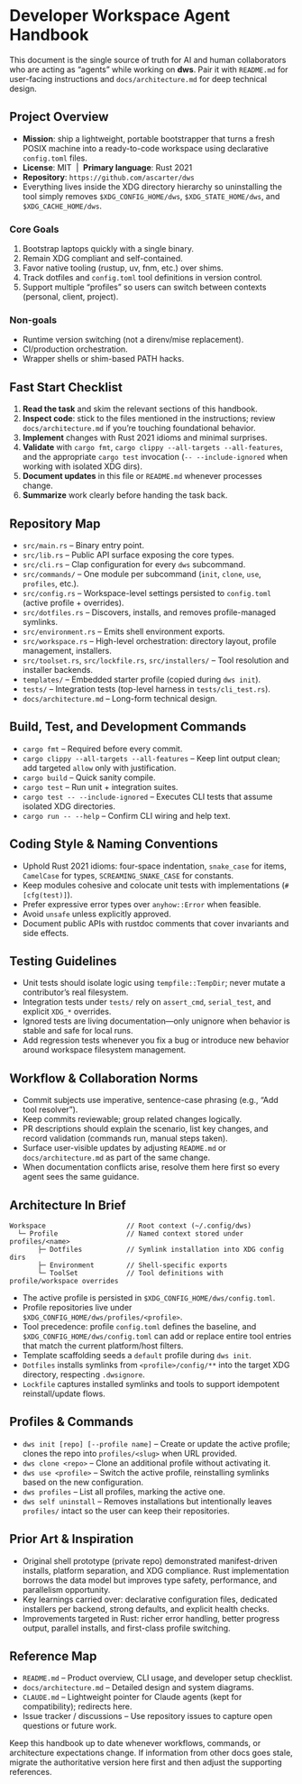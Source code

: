 # Developer Workspace Agent Handbook

This document is the single source of truth for AI and human collaborators who are acting as “agents” while working on **dws**. Pair it with `README.md` for user-facing instructions and `docs/architecture.md` for deep technical design.

## Project Overview

- **Mission**: ship a lightweight, portable bootstrapper that turns a fresh POSIX machine into a ready-to-code workspace using declarative `config.toml` files.
- **License**: MIT &nbsp;|&nbsp; **Primary language**: Rust 2021
- **Repository**: `https://github.com/ascarter/dws`
- Everything lives inside the XDG directory hierarchy so uninstalling the tool simply removes `$XDG_CONFIG_HOME/dws`, `$XDG_STATE_HOME/dws`, and `$XDG_CACHE_HOME/dws`.

### Core Goals
1. Bootstrap laptops quickly with a single binary.
2. Remain XDG compliant and self-contained.
3. Favor native tooling (rustup, uv, fnm, etc.) over shims.
4. Track dotfiles and `config.toml` tool definitions in version control.
5. Support multiple “profiles” so users can switch between contexts (personal, client, project).

### Non-goals
- Runtime version switching (not a direnv/mise replacement).
- CI/production orchestration.
- Wrapper shells or shim-based PATH hacks.

## Fast Start Checklist

1. **Read the task** and skim the relevant sections of this handbook.
2. **Inspect code**: stick to the files mentioned in the instructions; review `docs/architecture.md` if you’re touching foundational behavior.
3. **Implement** changes with Rust 2021 idioms and minimal surprises.
4. **Validate** with `cargo fmt`, `cargo clippy --all-targets --all-features`, and the appropriate `cargo test` invocation (`-- --include-ignored` when working with isolated XDG dirs).
5. **Document updates** in this file or `README.md` whenever processes change.
6. **Summarize** work clearly before handing the task back.

## Repository Map

- `src/main.rs` – Binary entry point.
- `src/lib.rs` – Public API surface exposing the core types.
- `src/cli.rs` – Clap configuration for every `dws` subcommand.
- `src/commands/` – One module per subcommand (`init`, `clone`, `use`, `profiles`, etc.).
- `src/config.rs` – Workspace-level settings persisted to `config.toml` (active profile + overrides).
- `src/dotfiles.rs` – Discovers, installs, and removes profile-managed symlinks.
- `src/environment.rs` – Emits shell environment exports.
- `src/workspace.rs` – High-level orchestration: directory layout, profile management, installers.
- `src/toolset.rs`, `src/lockfile.rs`, `src/installers/` – Tool resolution and installer backends.
- `templates/` – Embedded starter profile (copied during `dws init`).
- `tests/` – Integration tests (top-level harness in `tests/cli_test.rs`).
- `docs/architecture.md` – Long-form technical design.

## Build, Test, and Development Commands

- `cargo fmt` – Required before every commit.
- `cargo clippy --all-targets --all-features` – Keep lint output clean; add targeted `allow` only with justification.
- `cargo build` – Quick sanity compile.
- `cargo test` – Run unit + integration suites.
- `cargo test -- --include-ignored` – Executes CLI tests that assume isolated XDG directories.
- `cargo run -- --help` – Confirm CLI wiring and help text.

## Coding Style & Naming Conventions

- Uphold Rust 2021 idioms: four-space indentation, `snake_case` for items, `CamelCase` for types, `SCREAMING_SNAKE_CASE` for constants.
- Keep modules cohesive and colocate unit tests with implementations (`#[cfg(test)]`).
- Prefer expressive error types over `anyhow::Error` when feasible.
- Avoid `unsafe` unless explicitly approved.
- Document public APIs with rustdoc comments that cover invariants and side effects.

## Testing Guidelines

- Unit tests should isolate logic using `tempfile::TempDir`; never mutate a contributor’s real filesystem.
- Integration tests under `tests/` rely on `assert_cmd`, `serial_test`, and explicit `XDG_*` overrides.
- Ignored tests are living documentation—only unignore when behavior is stable and safe for local runs.
- Add regression tests whenever you fix a bug or introduce new behavior around workspace filesystem management.

## Workflow & Collaboration Norms

- Commit subjects use imperative, sentence-case phrasing (e.g., “Add tool resolver”).
- Keep commits reviewable; group related changes logically.
- PR descriptions should explain the scenario, list key changes, and record validation (commands run, manual steps taken).
- Surface user-visible updates by adjusting `README.md` or `docs/architecture.md` as part of the same change.
- When documentation conflicts arise, resolve them here first so every agent sees the same guidance.

## Architecture In Brief

```
Workspace                    // Root context (~/.config/dws)
  └─ Profile                 // Named context stored under profiles/<name>
       ├─ Dotfiles           // Symlink installation into XDG config dirs
       ├─ Environment        // Shell-specific exports
       └─ ToolSet            // Tool definitions with profile/workspace overrides
```

- The active profile is persisted in `$XDG_CONFIG_HOME/dws/config.toml`.
- Profile repositories live under `$XDG_CONFIG_HOME/dws/profiles/<profile>`.
- Tool precedence: profile `config.toml` defines the baseline, and `$XDG_CONFIG_HOME/dws/config.toml` can add or replace entire tool entries that match the current platform/host filters.
- Template scaffolding seeds a `default` profile during `dws init`.
- `Dotfiles` installs symlinks from `<profile>/config/**` into the target XDG directory, respecting `.dwsignore`.
- `Lockfile` captures installed symlinks and tools to support idempotent reinstall/update flows.

## Profiles & Commands

- `dws init [repo] [--profile name]` – Create or update the active profile; clones the repo into `profiles/<slug>` when URL provided.
- `dws clone <repo>` – Clone an additional profile without activating it.
- `dws use <profile>` – Switch the active profile, reinstalling symlinks based on the new configuration.
- `dws profiles` – List all profiles, marking the active one.
- `dws self uninstall` – Removes installations but intentionally leaves `profiles/` intact so the user can keep their repositories.

## Prior Art & Inspiration

- Original shell prototype (private repo) demonstrated manifest-driven installs, platform separation, and XDG compliance. Rust implementation borrows the data model but improves type safety, performance, and parallelism opportunity.
- Key learnings carried over: declarative configuration files, dedicated installers per backend, strong defaults, and explicit health checks.
- Improvements targeted in Rust: richer error handling, better progress output, parallel installs, and first-class profile switching.

## Reference Map

- `README.md` – Product overview, CLI usage, and developer setup checklist.
- `docs/architecture.md` – Detailed design and system diagrams.
- `CLAUDE.md` – Lightweight pointer for Claude agents (kept for compatibility); redirects here.
- Issue tracker / discussions – Use repository issues to capture open questions or future work.

Keep this handbook up to date whenever workflows, commands, or architecture expectations change. If information from other docs goes stale, migrate the authoritative version here first and then adjust the supporting references.
